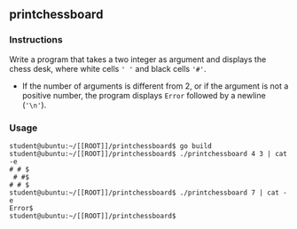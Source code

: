 ## printchessboard

### Instructions

Write a program that takes a two integer as argument and displays the chess desk, where white cells `' '` and black cells `'#'`.

-   If the number of arguments is different from 2, or if the argument is not a positive number, the program displays `Error` followed by a newline (`'\n'`).

### Usage

```console
student@ubuntu:~/[[ROOT]]/printchessboard$ go build
student@ubuntu:~/[[ROOT]]/printchessboard$ ./printchessboard 4 3 | cat -e
# # $
 # #$
# # $
student@ubuntu:~/[[ROOT]]/printchessboard$ ./printchessboard 7 | cat -e
Error$
student@ubuntu:~/[[ROOT]]/printchessboard$
```
